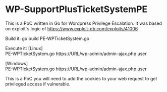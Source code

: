 # WP-SupportPlusTicketSystemPE

This is a PoC written in Go for Wordpress Privilege Escalation. It was based on exploit´s logic of https://www.exploit-db.com/exploits/41006

Build it:
go build PE-WPTicketSystem.go

Execute it:
[Linux]  
PE-WPTicketSystem.go https://URL/wp-admin/admin-ajax.php user

[Windows]  
PE-WPTicketSystem.go https://URL/wp-admin/admin-ajax.php user

This is a PoC you will need to add the cookies to your web request to get privileged access if vulnerable.
